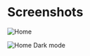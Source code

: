 # Screenshots

![Home](https://imgur.com/yD9gdxU.png)

![Home Dark mode](https://imgur.com/q1DdHCy.png)

